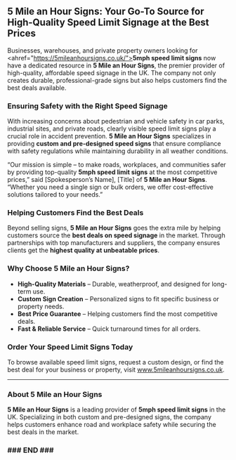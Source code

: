 <h2>5 Mile an Hour Signs: Your Go-To Source for High-Quality Speed Limit Signage at the Best Prices</h2>

Businesses, warehouses, and private property owners looking for <ahref="https://5mileanhoursigns.co.uk/"><strong>5mph speed limit signs</strong></a> now have a dedicated resource in <strong>5 Mile an Hour Signs</strong>, the premier provider of high-quality, affordable speed signage in the UK. The company not only creates durable, professional-grade signs but also helps customers find the best deals available.</p>

<h3>Ensuring Safety with the Right Speed Signage</h3>

<p>With increasing concerns about pedestrian and vehicle safety in car parks, industrial sites, and private roads, clearly visible speed limit signs play a crucial role in accident prevention. <strong>5 Mile an Hour Signs</strong> specializes in providing <strong>custom and pre-designed speed signs</strong> that ensure compliance with safety regulations while maintaining durability in all weather conditions.</p>

<p>“Our mission is simple – to make roads, workplaces, and communities safer by providing top-quality <strong>5mph speed limit signs</strong> at the most competitive prices,” said [Spokesperson’s Name], [Title] of <strong>5 Mile an Hour Signs</strong>. “Whether you need a single sign or bulk orders, we offer cost-effective solutions tailored to your needs.”</p>

<h3>Helping Customers Find the Best Deals</h3>

<p>Beyond selling signs, <strong>5 Mile an Hour Signs</strong> goes the extra mile by helping customers source the <strong>best deals on speed signage</strong> in the market. Through partnerships with top manufacturers and suppliers, the company ensures clients get the <strong>highest quality at unbeatable prices</strong>.</p>

<h3>Why Choose 5 Mile an Hour Signs?</h3>
<ul>
    <li><strong>High-Quality Materials</strong> – Durable, weatherproof, and designed for long-term use.</li>
    <li><strong>Custom Sign Creation</strong> – Personalized signs to fit specific business or property needs.</li>
    <li><strong>Best Price Guarantee</strong> – Helping customers find the most competitive deals.</li>
    <li><strong>Fast & Reliable Service</strong> – Quick turnaround times for all orders.</li>
</ul>

<h3>Order Your Speed Limit Signs Today</h3>

<p>To browse available speed limit signs, request a custom design, or find the best deal for your business or property, visit <a href="http://www.5mileanhoursigns.co.uk">www.5mileanhoursigns.co.uk</a>.</p>

<hr>

<h3>About 5 Mile an Hour Signs</h3>

<p><strong>5 Mile an Hour Signs</strong> is a leading provider of <strong>5mph speed limit signs</strong> in the UK. Specializing in both custom and pre-designed signs, the company helps customers enhance road and workplace safety while securing the best deals in the market.</p>

<h3>### END ###</h3>
